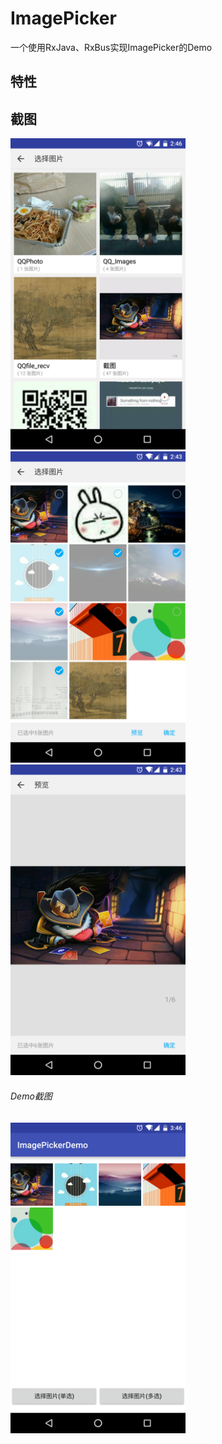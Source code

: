 # ImagePicker
一个使用RxJava、RxBus实现ImagePicker的Demo

## 特性


## 截图
<img src="/screenshot/bukets.png" width="280px"/>
<img src="/screenshot/imgs.png" width="280px"/>
<img src="/screenshot/preview.png" width="280px"/>


###### Demo截图
<img src="/screenshot/demo.png" width="280px"/>
